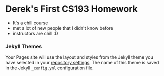 # Derek's First CS193 Homework
- It's a chill course
- met a lot of new people that I didn't know before
- instructors are chill :D

### Jekyll Themes

Your Pages site will use the layout and styles from the Jekyll theme you have selected in your [repository settings](https://github.com/kalutes/CS193_Fall18_Lab1/settings). The name of this theme is saved in the Jekyll `_config.yml` configuration file.
